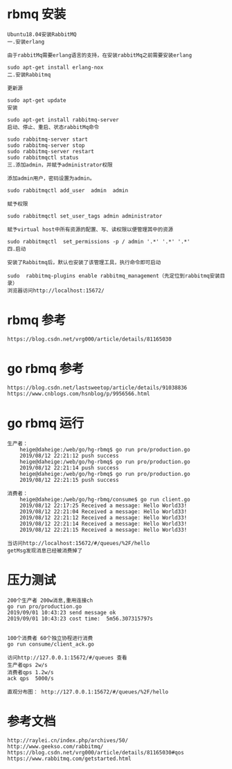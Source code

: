 # rbmq 安装

    Ubuntu18.04安装RabbitMQ
    一.安装erlang

    由于rabbitMq需要erlang语言的支持，在安装rabbitMq之前需要安装erlang

    sudo apt-get install erlang-nox
    二.安装Rabbitmq

    更新源

    sudo apt-get update
    安装

    sudo apt-get install rabbitmq-server
    启动、停止、重启、状态rabbitMq命令

    sudo rabbitmq-server start
    sudo rabbitmq-server stop
    sudo rabbitmq-server restart
    sudo rabbitmqctl status
    三.添加admin，并赋予administrator权限

    添加admin用户，密码设置为admin。

    sudo rabbitmqctl add_user  admin  admin

    赋予权限

    sudo rabbitmqctl set_user_tags admin administrator

    赋予virtual host中所有资源的配置、写、读权限以便管理其中的资源

    sudo rabbitmqctl  set_permissions -p / admin '.*' '.*' '.*'
    四.启动

    安装了Rabbitmq后，默认也安装了该管理工具，执行命令即可启动

    sudo  rabbitmq-plugins enable rabbitmq_management（先定位到rabbitmq安装目录）
    浏览器访问http://localhost:15672/

# rbmq 参考

    https://blog.csdn.net/vrg000/article/details/81165030

# go rbmq 参考

    https://blog.csdn.net/lastsweetop/article/details/91038836
    https://www.cnblogs.com/hsnblog/p/9956566.html

# go rbmq 运行

    生产者：
        heige@daheige:/web/go/hg-rbmq$ go run pro/production.go
        2019/08/12 22:21:12 push success
        heige@daheige:/web/go/hg-rbmq$ go run pro/production.go
        2019/08/12 22:21:14 push success
        heige@daheige:/web/go/hg-rbmq$ go run pro/production.go
        2019/08/12 22:21:15 push success

    消费者：
        heige@daheige:/web/go/hg-rbmq/consume$ go run client.go
        2019/08/12 22:17:25 Received a message: Hello World33!
        2019/08/12 22:21:04 Received a message: Hello World33!
        2019/08/12 22:21:12 Received a message: Hello World33!
        2019/08/12 22:21:14 Received a message: Hello World33!
        2019/08/12 22:21:15 Received a message: Hello World33!

    当访问http://localhost:15672/#/queues/%2F/hello
    getMsg发现消息已经被消费掉了

# 压力测试
    200个生产者 200w消息,重用连接ch
    go run pro/production.go
    2019/09/01 10:43:23 send message ok
    2019/09/01 10:43:23 cost time:  5m56.307315797s
    
    
    100个消费者 60个独立协程进行消费
    go run consume/client_ack.go
    
    访问http://127.0.0.1:15672/#/queues 查看
    生产者qps 2w/s
    消费者qps 1.2w/s
    ack qps  5000/s
    
    直观分布图： http://127.0.0.1:15672/#/queues/%2F/hello

# 参考文档
    http://raylei.cn/index.php/archives/50/
    http://www.geekso.com/rabbitmq/
    https://blog.csdn.net/vrg000/article/details/81165030#qos
    https://www.rabbitmq.com/getstarted.html
    
    
    